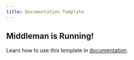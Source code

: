 ```yaml
---
title: Documentation Template
---
```


<div class="uk-child-width-1-3@s uk-grid-match" uk-grid>
    <div class="uk-width-1-1 uk-text-center uk-flex uk-flex-center">
        <h2 class="no-anchors">Middleman is Running!</h2>
        <p>Learn how to use this template in <a href="https://hajnyon.gitlab.io/middleman-uikit-documentation-demo/docs/usage/">documentation</a>.</p>
    </div>
</div>
